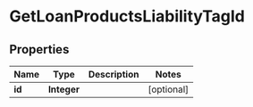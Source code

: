 

# GetLoanProductsLiabilityTagId

## Properties

Name | Type | Description | Notes
------------ | ------------- | ------------- | -------------
**id** | **Integer** |  |  [optional]



